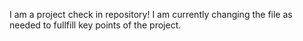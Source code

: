 I am a project check in repository! I am currently changing the file
as needed to fullfill key points of the project.
